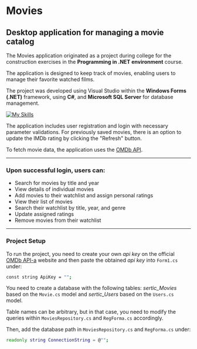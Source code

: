 # Movies

## Desktop application for managing a movie catalog

The Movies application originated as a project during college for the construction exercises in the **Programming in .NET environment** course.

The application is designed to keep track of movies, enabling users to manage their favorite watched films.

The project was developed using Visual Studio within the **Windows Forms (.NET)** framework, using **C#**, and **Microsoft SQL Server** for database management.

[![My Skills](https://skillicons.dev/icons?i=dotnet,cs,sqlite)](https://skillicons.dev)

The application includes user registration and login with necessary parameter validations. For previously saved movies, there is an option to update the IMDb rating by clicking the "Refresh" button.

To fetch movie data, the application uses the [OMDb API](https://www.omdbapi.com/).

---

### Upon successful login, users can:

- Search for movies by title and year
- View details of individual movies
- Add movies to their watchlist and assign personal ratings
- View their list of movies
- Search their watchlist by title, year, and genre
- Update assigned ratings
- Remove movies from their watchlist

---

### Project Setup

To run the project, you need to create your own _api key_ on the official [OMDb API-a](https://www.omdbapi.com/) website and then paste the obtained _api key_ into `Form1.cs` under:

```sh
const string ApiKey = "";
```

You need to create a database with the following tables: _sertic_Movies_ based on the `Movie.cs` model and _sertic_Users_ based on the `Users.cs` model.

Table names can be arbitrary, but in that case, you need to modify the queries within `MoviesRepository.cs` and `RegForma.cs` accordingly.

Then, add the database path in `MoviesRepository.cs` and `RegForma.cs` under:

```sh
readonly string ConnectionString = @"";
```
